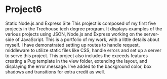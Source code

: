 # Project6
 Static Node.js and Express Site
 This project is composed of my first five projects in the Treehouse tech degree program. It displays examples of the various projects using JSON, Node.js and Express working on the server-side of JavaScript. This is a portfolio of my work, with a little details about myself.
 I have demonstrated setting up routes to handle request, middleware to utilize static files
 like CSS, handle errors and set up a server to serve this project. This project also includes
 the exceeds features creating a Pug template in the view folder, extending the layout, and displaying the error.message. I've added to the background color, box shadows and transitions for extra credit as well.
